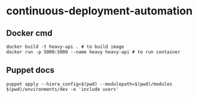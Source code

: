 # continuous-deployment-automation

## Docker cmd
```
docker build -t heavy-api . # to build image
docker run -p 5000:5000 --name heavy heavy-api # to run container
```

## Puppet docs
```
puppet apply --hiera_config=$(pwd) --modulepath=$(pwd)/modules $(pwd)/environments/dev -e 'include users'
```
